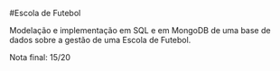 #Escola de Futebol

Modelação e implementação em SQL e em MongoDB de uma base de dados sobre a gestão de uma Escola de Futebol. 

Nota final: 15/20
